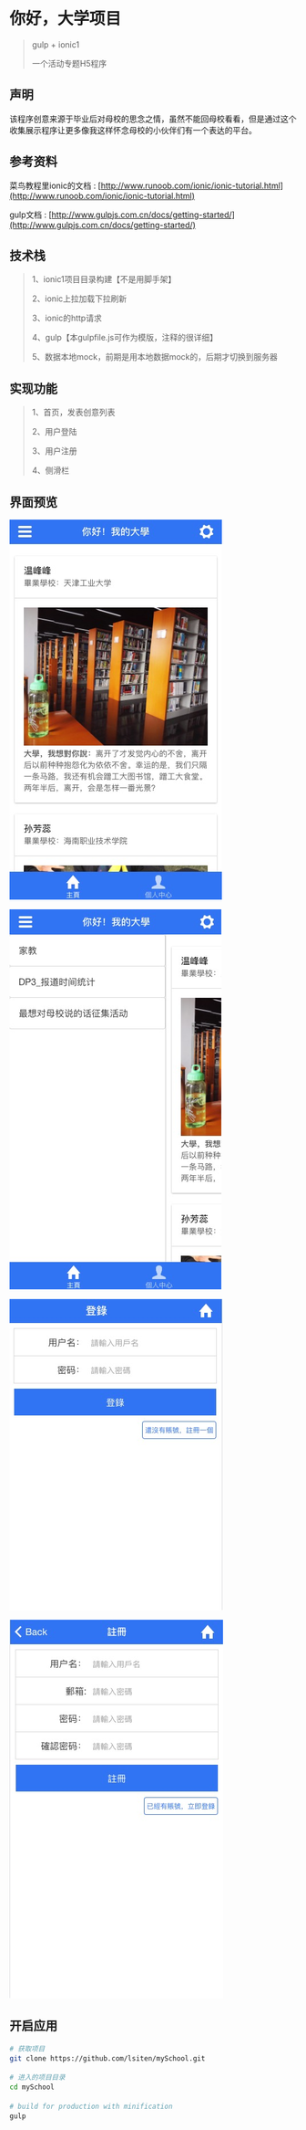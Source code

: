 # 你好，大学项目
> gulp + ionic1
>
> 一个活动专题H5程序
## 声明
该程序创意来源于毕业后对母校的思念之情，虽然不能回母校看看，但是通过这个收集展示程序让更多像我这样怀念母校的小伙伴们有一个表达的平台。

## 参考资料

菜鸟教程里ionic的文档 : [http://www.runoob.com/ionic/ionic-tutorial.html](http://www.runoob.com/ionic/ionic-tutorial.html)

gulp文档 : [http://www.gulpjs.com.cn/docs/getting-started/](http://www.gulpjs.com.cn/docs/getting-started/)

## 技术栈
>1、ionic1项目目录构建【不是用脚手架】
>
>2、ionic上拉加载下拉刷新
>
>3、ionic的http请求
>
>4、gulp【本gulpfile.js可作为模版，注释的很详细】
>
>5、数据本地mock，前期是用本地数据mock的，后期才切换到服务器

## 实现功能
>1、首页，发表创意列表
>
>2、用户登陆
>
>3、用户注册
>
>4、侧滑栏


## 界面预览

![首页](readme/1.jpg)
>
![首页侧栏](readme/2.jpg)
>
![用户登陆](readme/3.jpg)
>
![用户注册](readme/4.jpg)



## 开启应用

``` bash
# 获取项目
git clone https://github.com/lsiten/mySchool.git

# 进入的项目目录
cd mySchool

# build for production with minification
gulp
```
